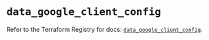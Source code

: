 # `data_google_client_config`

Refer to the Terraform Registry for docs: [`data_google_client_config`](https://registry.terraform.io/providers/hashicorp/google/6.23.0/docs/data-sources/client_config).
